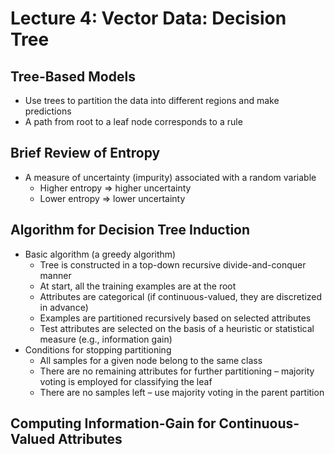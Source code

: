 # Lecture 4: Vector Data: Decision Tree
## Tree-Based Models
* Use trees to partition the data into different regions and make predictions
* A path from root to a leaf node corresponds to a rule
## Brief Review of Entropy
* A measure of uncertainty (impurity) associated with a random variable
  * Higher entropy => higher uncertainty
  * Lower entropy => lower uncertainty
## Algorithm for Decision Tree Induction
* Basic algorithm (a greedy algorithm)
  * Tree is constructed in a top-down recursive divide-and-conquer manner
  * At start, all the training examples are at the root
  * Attributes are categorical (if continuous-valued, they are discretized in advance)
  * Examples are partitioned recursively based on selected attributes
  * Test attributes are selected on the basis of a heuristic or statistical measure (e.g., information gain)
* Conditions for stopping partitioning
  * All samples for a given node belong to the same class
  * There are no remaining attributes for further partitioning – majority voting is employed for classifying the leaf
  * There are no samples left – use majority voting in the parent partition
## Computing Information-Gain for Continuous-Valued Attributes
